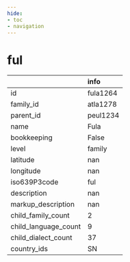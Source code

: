 ```yaml
---
hide:
- toc
- navigation
---
```

# ful
|                      | info     |
|:---------------------|:---------|
| id                   | fula1264 |
| family_id            | atla1278 |
| parent_id            | peul1234 |
| name                 | Fula     |
| bookkeeping          | False    |
| level                | family   |
| latitude             | nan      |
| longitude            | nan      |
| iso639P3code         | ful      |
| description          | nan      |
| markup_description   | nan      |
| child_family_count   | 2        |
| child_language_count | 9        |
| child_dialect_count  | 37       |
| country_ids          | SN       |